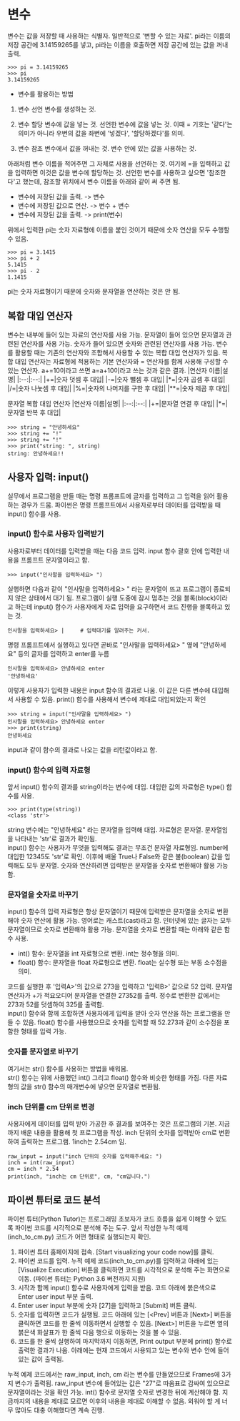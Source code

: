 # 변수
변수는 값을 저장할 때 사용하는 식별자. 일반적으로 '변할 수 있는 자료'.
pi라는 이름의 저장 공간에 3.14159265를 넣고, pi라는 이름을 호출하면 저장 공간에 있는 값을 꺼내 출력.
```
>>> pi = 3.14159265
>>> pi
3.14159265
```

* 변수를 활용하는 방법
1. 변수 선언
변수를 생성하는 것.

2. 변수 할당
변수에 값을 넣는 것. 선언한 변수에 값을 넣는 것. 이때 = 기호는 '같다'는 의미가 아니라 우변의 값을 좌변에 '넣겠다', '할당하겠다'를 의미.

3. 변수 참조
변수에서 값을 꺼내는 것. 변수 안에 있는 값을 사용하는 것.

아래처럼 변수 이름을 적어주면 그 자체로 사용을 선언하는 것. 여기에 =을 입력하고 값을 입력하면 이것은 값을 변수에 할당하는 것. 선언한 변수를 사용하고 싶으면 '참조한다'고 했는데, 참조할 위치에서 변수 이름을 아래와 같이 써 주면 됨.
* 변수에 저장된 값을 출력. -> 변수
* 변수에 저장된 값으로 연산. -> 변수 + 변수
* 변수에 저장된 값을 출력. -> print(변수)

위에서 입력한 pi는 숫자 자료형에 이름을 붙인 것이기 때문에 숫자 연산을 모두 수행할 수 있음.
```
>>> pi = 3.1415
>>> pi + 2
5.1415
>>> pi - 2
1.1415
```
pi는 숫자 자료형이기 때문에 숫자와 문자열을 연산하는 것은 안 됨.

## 복합 대입 연산자
변수는 내부에 들어 있는 자료의 연산자를 사용 가능. 문자열이 들어 있으면 문자열과 관련된 연산자를 사용 가능. 숫자가 들어 있으면 숫자와 관련된 연산자를 사용 가능. 변수를 활용할 때는 기존의 연산자와 조합해서 사용할 수 있는 복합 대입 연산자가 있음. 복합 대입 연산자는 자료형에 적용하는 기본 연산자와 = 연산자를 함께 사용해 구성할 수 있는 연산자. a+=10이라고 쓰면 a=a+10이라고 쓰는 것과 같은 결과.
|연산자 이름|설명|
|:--:|:--:|
|+=|숫자 덧셈 후 대입|
|-=|숫자 뺄셈 후 대입|
|*=|숫자 곱셈 후 대입|
|/=|숫자 나눗셈 후 대입|
|%=|숫자의 나머지를 구한 후 대입|
|**=|숫자 제곱 후 대입|

문자열 복합 대입 연산자
|연산자 이름|설명|
|:--:|:--:|
|+=|문자열 연결 후 대입|
|*=|문자열 반복 후 대입|

```
>>> string = "안녕하세요"
>>> string += "!"
>>> string += "!"
>>> print("string: ", string)
string: 안녕하세요!!
```

## 사용자 입력: input()
실무에서 프로그램을 만들 때는 명령 프롬프트에 글자를 입력하고 그 입력을 읽어 활용하는 경우가 드뭄. 파이썬은 명령 프롬프트에서 사용자로부터 데이터를 입력받을 때 input() 함수를 사용.
### input() 함수로 사용자 입력받기
사용자로부터 데이터를 입력받을 때는 다음 코드 입력. input 함수 괄호 안에 입력한 내용을 프롬프트 문자열이라고 함.
```
>>> input("인사말을 입력하세요> ")
```
실행하면 다음과 같이 "인사말을 입력하세요> " 라는 문자열이 뜨고 프로그램이 종료되지 않은 상태에서 대기 됨. 프로그램이 실행 도중에 잠시 멈추는 것을 블록(block)이라고 하는데 input() 함수가 사용자에게 자료 입력을 요구하면서 코드 진행을 블록하고 있는 것.
```
인사말을 입력하세요> |     # 입력대기를 알려주는 커서.
```
명령 프롬프트에서 실행하고 있다면 곧바로 "인사말을 입력하세요> " 옆에 "안녕하세요" 등의 글자를 입력하고 enter를 누름
```
인사말을 입력하세요> 안녕하세요 enter
'안녕하세요'
```
이렇게 사용자가 입력한 내용은 input 함수의 결과로 나옴. 이 값은 다른 변수에 대입해서 사용할 수 있음. print() 함수를 사용해서 변수에 제대로 대입되었는지 확인
```
>>> string = input("인사말을 입력하세요> ")
인사말을 입력하세요> 안녕하세요 enter
>>> print(string)
안녕하세요
```
input과 같이 함수의 결과로 나오는 값을 리턴값이라고 함.  

### input() 함수의 입력 자료형
앞서 input() 함수의 결과를 string이라는 변수에 대입. 대입한 값의 자료형은 type() 함수를 사용.
```
>>> print(type(string))
<class 'str'>
```
string 변수에는 "안녕하세요" 라는 문자열을 입력해 대입. 자료형은 문자열. 문자열임을 나타내는 'str'로 결과가 확인됨.  
input() 함수는 사용자가 무엇을 입력해도 결과는 무조건 문자열 자료형임. number에 대입한 12345도 'str'로 확인. 이후에 배울 True나 False와 같은 불(boolean) 값을 입력해도 모두 문자열. 숫자와 연산하려면 입력받은 문자열을 숫자로 변환해야 활용 가능함.

### 문자열을 숫자로 바꾸기
input() 함수의 입력 자료형은 항상 문자열이기 때문에 입력받은 문자열을 숫자로 변환해야 숫자 연산에 활용 가능. 영어로는 캐스트(cast)라고 함. 인터넷에 있는 글자는 모두 문자열이므로 숫자로 변환해야 활용 가능. 문자열을 숫자로 변환할 때는 아래와 같은 함수 사용.
* int() 함수: 문자열을 int 자료형으로 변환. int는 정수형을 의미.
* float() 함수: 문자열을 float 자료형으로 변환. float는 실수형 또는 부동 소수점을 의미.

코드를 실행한 후 '입력A>'의 값으로 273을 입력하고 '입력B>' 값으로 52 입력. 문자열 연산자가 +가 적요오디어 문자열을 연결한 27352를 출력. 정수로 변환한 값에서는 273과 52를 덧셈하여 325를 출력함.  
input() 함수와 함께 조합하면 사용자에게 입력을 받아 숫자 연산을 하는 프로그램을 만들 수 있음. float() 함수를 사용했으므로 숫자를 입력할 때 52.273과 같이 소수점을 포함한 형태를 입력 가능.

### 숫자를 문자열로 바꾸기
여기서는 str() 함수를 사용하는 방법을 배워봄.  
str() 함수는 위에 사용했던 int() 그리고 float() 함수와 비슷한 형태를 가짐. 다른 자료형의 값을 str() 함수의 매개변수에 넣으면 문자열로 변환됨.

### inch 단위를 cm 단위로 변경
사용자에게 데이터를 입력 받아 가공한 후 결과를 보여주는 것은 프로그램의 기본. 지금까지 배운 내용을 활용해 첫 프로그램을 작성. inch 단위의 숫자를 입력받아 cm로 변환하여 출력하는 프로그램. 1inch는 2.54cm 임.
```
raw_input = input("inch 단위의 숫자를 입력해주세요: ")
inch = int(raw_input)
cm = inch * 2.54
print(inch, "inch는 cm 단위로", cm, "cm입니다.")
```

## 파이썬 튜터로 코드 분석
파이썬 튜터(Python Tutor)는 프로그래밍 초보자가 코드 흐름을 쉽게 이해할 수 있도록 파이썬 코드를 시각적으로 분석해 주는 도구. 앞서 작성한 누적 예제(inch_to_cm.py) 코드가 어떤 형태로 실행되는지 확인.
1. 파이썬 튜터 홈페이지에 접속. [Start visualizing your code now]를 클릭.
2. 파이썬 코드를 입력. 누적 예제 코드(inch_to_cm.py)를 입력하고 아래에 있는 [Visualize Execution] 버튼을 클릭하면 코드를 시각적으로 분석해 주는 화면으로 이동. (파이썬 튜터는 Python 3.6 버전까지 지원)
3. 시작과 함께 input() 함수로 사용자에게 입력을 받음. 코드 아래에 붉은색으로 Enter user input 부분 출력.
4. Enter user input 부분에 숫자 [27]을 입력하고 [Submit] 버튼 클릭.
5. 숫자를 입력하면 코드가 실행됨. 코드 아래에 있는 [<Prev] 버튼과 [Next>] 버튼을 클릭하면 코드를 한 줄씩 이동하면서 실행할 수 있음. [Next>] 버튼을 누르면 옆의 붉은색 화살표가 한 줄씩 다음 행으로 이동하는 것을 볼 수 있음.
6. 코드를 한 줄씩 실행하여 마지막까지 이동하면, Print output 부분에 print() 함수로 출력한 결과가 나옴. 아래에는 현재 코드에서 사용되고 있는 변수와 변수 안에 들어있는 값이 출력됨.

누적 예제 코드에서는 raw_input, inch, cm 라는 변수를 만들었으므로 Frames에 3가지 변수가 출력됨. raw_input 변수에 들어있는 값은 "27"로 따옴표로 감싸여 있으므로 문자열이라는 것을 확인 가능. int() 함수로 문자열 숫자로 변경한 뒤에 계산해야 함. 지금까지의 내용을 제대로 모르면 이후의 내용을 제대로 이해할 수 없음. 외워야 할 게 너무 많아도 대충 이해했다면 계속 진행.
